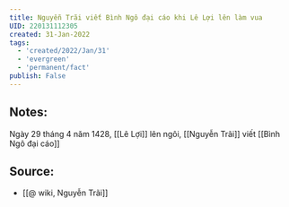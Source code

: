 ```yaml
---
title: Nguyễn Trãi viết Bình Ngô đại cáo khi Lê Lợi lên làm vua
UID: 220131112305
created: 31-Jan-2022
tags:
  - 'created/2022/Jan/31'
  - 'evergreen'
  - 'permanent/fact'
publish: False
---
```

## Notes:
 Ngày 29 tháng 4 năm 1428, [[Lê Lợi]] lên ngôi, [[Nguyễn Trãi]] viết [[Bình Ngô đại cáo]]

## Source:
- [[@ wiki, Nguyễn Trãi]]


